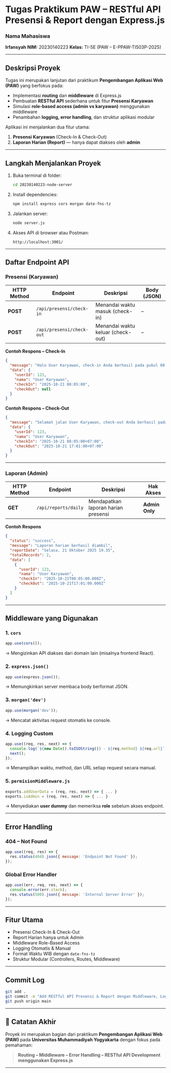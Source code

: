 # **Tugas Praktikum PAW – RESTful API Presensi & Report dengan Express.js**

### **Nama Mahasiswa**

**Irfansyah**
**NIM:** 20230140223
**Kelas:** TI-5E (PAW – E-PPAW-TI503P-2025)

---

## **Deskripsi Proyek**

Tugas ini merupakan lanjutan dari praktikum **Pengembangan Aplikasi Web (PAW)** yang berfokus pada:

* Implementasi **routing** dan **middleware** di Express.js
* Pembuatan **RESTful API** sederhana untuk fitur **Presensi Karyawan**
* Simulasi **role-based access (admin vs karyawan)** menggunakan middleware
* Penambahan **logging, error handling**, dan struktur aplikasi modular

Aplikasi ini menjalankan dua fitur utama:

1. **Presensi Karyawan** (Check-In & Check-Out)
2. **Laporan Harian (Report)** — hanya dapat diakses oleh **admin**

---

## **Langkah Menjalankan Proyek**

1. Buka terminal di folder:

   ```bash
   cd 20230140223-node-server
   ```

2. Install dependencies:

   ```bash
   npm install express cors morgan date-fns-tz
   ```

3. Jalankan server:

   ```bash
   node server.js
   ```

4. Akses API di browser atau Postman:

   ```
   http://localhost:3001/
   ```

---

## **Daftar Endpoint API**

### **Presensi (Karyawan)**

| HTTP Method | Endpoint                  | Deskripsi                         | Body (JSON) |
| ----------- | ------------------------- | --------------------------------- | ----------- |
| **POST**    | `/api/presensi/check-in`  | Menandai waktu masuk (check-in)   | –           |
| **POST**    | `/api/presensi/check-out` | Menandai waktu keluar (check-out) | –           |

**Contoh Respons – Check-In**

```json
{
  "message": "Halo User Karyawan, check-in Anda berhasil pada pukul 08:05:00 WIB",
  "data": {
    "userId": 123,
    "nama": "User Karyawan",
    "checkIn": "2025-10-21 08:05:00",
    "checkOut": null
  }
}
```

**Contoh Respons – Check-Out**

```json
{
  "message": "Selamat jalan User Karyawan, check-out Anda berhasil pada pukul 17:01:00 WIB",
  "data": {
    "userId": 123,
    "nama": "User Karyawan",
    "checkIn": "2025-10-21 08:05:00+07:00",
    "checkOut": "2025-10-21 17:01:00+07:00"
  }
}
```

---

### **Laporan (Admin)**

| HTTP Method | Endpoint             | Deskripsi                           | Hak Akses      |
| ----------- | -------------------- | ----------------------------------- | -------------- |
| **GET**     | `/api/reports/daily` | Mendapatkan laporan harian presensi | **Admin Only** |

**Contoh Respons**

```json
{
  "status": "success",
  "message": "Laporan harian berhasil diambil",
  "reportDate": "Selasa, 21 Oktober 2025 19.35",
  "totalRecords": 2,
  "data": [
    {
      "userId": 123,
      "nama": "User Karyawan",
      "checkIn": "2025-10-21T08:05:00.000Z",
      "checkOut": "2025-10-21T17:01:00.000Z"
    }
  ]
}
```

---

## **Middleware yang Digunakan**

### **1. `cors`**

```js
app.use(cors());
```

→ Mengizinkan API diakses dari domain lain (misalnya frontend React).

### **2. `express.json()`**

```js
app.use(express.json());
```

→ Memungkinkan server membaca body berformat JSON.

### **3. `morgan('dev')`**

```js
app.use(morgan('dev'));
```

→ Mencatat aktivitas request otomatis ke console.

### **4. Logging Custom**

```js
app.use((req, res, next) => {
  console.log(`${new Date().toISOString()} - ${req.method} ${req.url}`);
  next();
});
```

→ Menampilkan waktu, method, dan URL setiap request secara manual.

### **5. `permisionMiddleware.js`**

```js
exports.addUserData = (req, res, next) => { ... }
exports.isAdmin = (req, res, next) => { ... }
```

→ Menyediakan **user dummy** dan memeriksa **role** sebelum akses endpoint.

---

## **Error Handling**

### **404 – Not Found**

```js
app.use((req, res) => {
  res.status(404).json({ message: 'Endpoint Not Found' });
});
```

### **Global Error Handler**

```js
app.use((err, req, res, next) => {
  console.error(err.stack);
  res.status(500).json({ message: 'Internal Server Error' });
});
```

---

## **Fitur Utama**

* Presensi Check-In & Check-Out
* Report Harian hanya untuk Admin
* Middleware Role-Based Access
* Logging Otomatis & Manual
* Format Waktu WIB dengan `date-fns-tz`
* Struktur Modular (Controllers, Routes, Middleware)

---

## **Commit Log**

```bash
git add .
git commit -m "Add RESTful API Presensi & Report dengan Middleware, Logging, dan Error Handling"
git push origin main
```

---

## **🏫 Catatan Akhir**

Proyek ini merupakan bagian dari praktikum **Pengembangan Aplikasi Web (PAW)**
pada **Universitas Muhammadiyah Yogyakarta**
dengan fokus pada pemahaman:

> **Routing – Middleware – Error Handling – RESTful API Development menggunakan Express.js**

---

